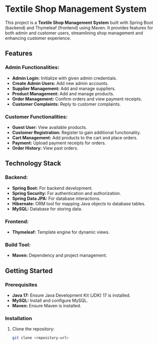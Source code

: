 # Textile Shop Management System

This project is a **Textile Shop Management System** built with Spring Boot (backend) and Thymeleaf (frontend) using Maven. It provides features for both admin and customer users, streamlining shop management and enhancing customer experience.

## Features

### Admin Functionalities:
- **Admin Login:** Initialize with given admin credentials.
- **Create Admin Users:** Add new admin accounts.
- **Supplier Management:** Add and manage suppliers.
- **Product Management:** Add and manage products.
- **Order Management:** Confirm orders and view payment receipts.
- **Customer Complaints:** Reply to customer complaints.

### Customer Functionalities:
- **Guest User:** View available products.
- **Customer Registration:** Register to gain additional functionality.
- **Cart Management:** Add products to the cart and place orders.
- **Payment:** Upload payment receipts for orders.
- **Order History:** View past orders.

## Technology Stack

### Backend:
- **Spring Boot:** For backend development.
- **Spring Security:** For authentication and authorization.
- **Spring Data JPA:** For database interactions.
- **Hibernate:** ORM tool for mapping Java objects to database tables.
- **MySQL:** Database for storing data.

### Frontend:
- **Thymeleaf:** Template engine for dynamic views.

### Build Tool:
- **Maven:** Dependency and project management.

## Getting Started

### Prerequisites
- **Java 17:** Ensure Java Development Kit (JDK) 17 is installed.
- **MySQL:** Install and configure MySQL.
- **Maven:** Ensure Maven is installed.

### Installation
1. Clone the repository:
   ```bash
   git clone <repository-url>

